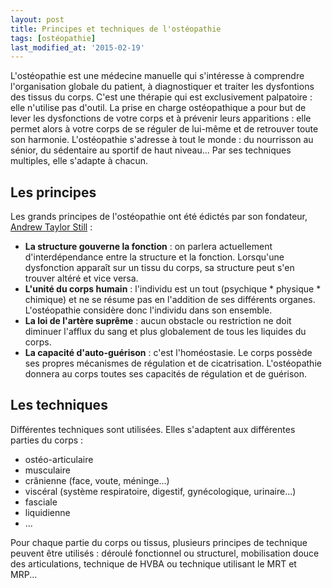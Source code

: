 ```yaml
---
layout: post
title: Principes et techniques de l'ostéopathie
tags: [ostéopathie]
last_modified_at: '2015-02-19'
---
```


L'ostéopathie est une médecine manuelle qui s'intéresse à comprendre l'organisation globale du patient, à diagnostiquer et traiter les dysfontions des tissus du corps. C'est une thérapie qui est exclusivement palpatoire : elle n'utilise pas d'outil.
La prise en charge ostéopathique a pour but de lever les dysfonctions de votre corps et à prévenir leurs apparitions : elle permet alors à votre corps de se réguler de lui-même et de retrouver toute son harmonie.
L'ostéopathie s'adresse à tout le monde : du nourrisson au sénior, du sédentaire au sportif de haut niveau...  Par ses techniques multiples, elle s'adapte à chacun.

## Les principes

Les grands principes de l'ostéopathie ont été édictés par son fondateur, [Andrew Taylor Still](https://fr.wikipedia.org/wiki/Andrew_Taylor_Still) :

- **La structure gouverne la fonction** : on parlera actuellement d'interdépendance entre la structure et la fonction. Lorsqu'une dysfonction apparaît sur un tissu du corps, sa structure peut s'en trouver altéré et vice versa.
- **L'unité du corps humain** : l'individu est un tout (psychique * physique * chimique) et ne se résume pas en l'addition de ses différents organes. L'ostéopathie considère donc l'individu dans son ensemble.
- **La loi de l'artère suprême** : aucun obstacle ou restriction ne doit diminuer l'afflux du sang et plus globalement de tous les liquides du corps.
- **La capacité d'auto-guérison** : c'est l'homéostasie. Le corps possède ses propres mécanismes de régulation et de cicatrisation. L'ostéopathie donnera au corps toutes ses capacités de régulation et de guérison.

## Les techniques

Différentes techniques sont utilisées. Elles s'adaptent aux différentes parties du corps :

- ostéo-articulaire
- musculaire
- crânienne (face, voute, méninge...)
- viscéral (système respiratoire, digestif, gynécologique, urinaire...)
- fasciale
- liquidienne
- ...

Pour chaque partie du corps ou tissus, plusieurs principes de technique peuvent être utilisés : déroulé fonctionnel ou structurel, mobilisation douce des articulations, technique de HVBA ou technique utilisant le MRT et MRP...
